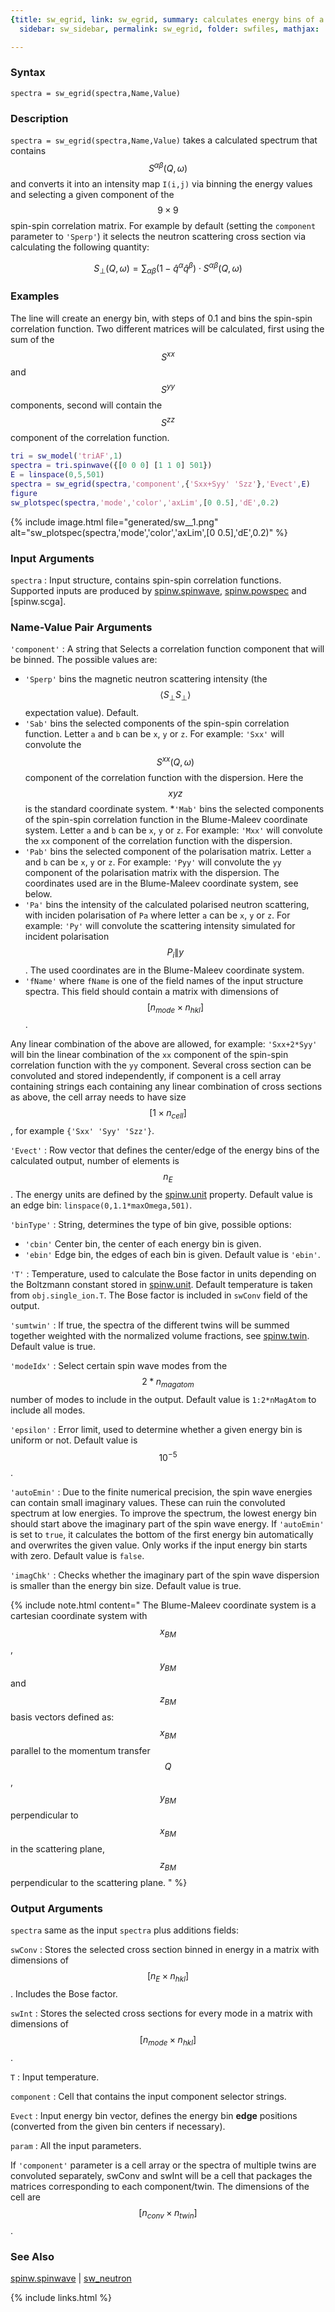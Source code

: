 ```yaml
---
{title: sw_egrid, link: sw_egrid, summary: calculates energy bins of a spectrum, keywords: sample,
  sidebar: sw_sidebar, permalink: sw_egrid, folder: swfiles, mathjax: 'true'}

---
```

  
### Syntax
  
`spectra = sw_egrid(spectra,Name,Value)`
  
### Description
  
`spectra = sw_egrid(spectra,Name,Value)` takes a calculated spectrum that
contains $$S^{\alpha\beta}(Q,\omega)$$ and converts it into an intensity
map `I(i,j)` via binning the energy values and selecting a given
component of the $$9\times 9$$ spin-spin correlation matrix. For example by
default (setting the `component` parameter to `'Sperp'`) it selects the
neutron scattering cross section via calculating the following quantity:
 
  $$S_\perp(Q,\omega)=\sum_{\alpha\beta}(1-\hat{q}^\alpha\hat{q}^\beta)\cdot S^{\alpha\beta}(Q,\omega)$$
   
  
### Examples
  
The line will create an energy bin, with steps of 0.1 and bins the
spin-spin correlation function. Two different matrices will be
calculated, first using the sum of the $$S^{xx}$$ and $$S^{yy}$$ components, second
will contain the $$S^{zz}$$ component of the correlation function.
 
```matlab
tri = sw_model('triAF',1)
spectra = tri.spinwave({[0 0 0] [1 1 0] 501})
E = linspace(0,5,501)
spectra = sw_egrid(spectra,'component',{'Sxx+Syy' 'Szz'},'Evect',E)
figure
sw_plotspec(spectra,'mode','color','axLim',[0 0.5],'dE',0.2)
```
 
{% include image.html file="generated/sw__1.png" alt="sw_plotspec(spectra,'mode','color','axLim',[0 0.5],'dE',0.2)" %}
 
### Input Arguments
  
`spectra`
: Input structure, contains spin-spin correlation functions. Supported
  inputs are produced by [spinw.spinwave](spinw_spinwave), [spinw.powspec](spinw_powspec) and
  [spinw.scga].
  
### Name-Value Pair Arguments
  
`'component'`
: A string that Selects a correlation function component that will be
  binned. The possible values are:
  * `'Sperp'` bins the magnetic neutron scattering intensity
    (the $$\langle S_\perp S_\perp\rangle$$ expectation value). Default.
  * `'Sab'`   bins the selected components of the spin-spin
              correlation function. Letter `a` and `b` can be `x`,
              `y` or `z`. For example: `'Sxx'` will convolute the
              $$S^{xx}(Q,\omega)$$ component of the correlation function with the
              dispersion. Here the $$xyz$$ is the standard coordinate system.
  *`'Mab'`    bins the selected components of the spin-spin
              correlation function in the Blume-Maleev coordinate system.
              Letter `a` and `b` can be `x`, `y` or `z`. For example:
              `'Mxx'` will convolute the `xx` component of the
              correlation function with the dispersion.
  * `'Pab'`   bins the selected component of the polarisation
              matrix. Letter `a` and `b` can be `x`, `y` or `z`. For
              example: `'Pyy'` will convolute the `yy` component of
              the polarisation matrix with the dispersion. The
              coordinates used are in the Blume-Maleev coordinate
              system, see below.
  * `'Pa'`    bins the intensity of the calculated polarised
              neutron scattering, with inciden polarisation of
              `Pa` where letter `a` can be `x`, `y` or `z`. For example:
              `'Py'` will convolute the scattering intensity
              simulated for incident polarisation $$P_i\|y$$. The
              used coordinates are in the Blume-Maleev coordinate
              system.
  * `'fName'` where `fName` is one of the field names of the input
              structure spectra. This field should contain a
              matrix with dimensions of $$[n_{mode}\times n_{hkl}]$$.
 
  Any linear combination of the above are allowed, for example:
  `'Sxx+2*Syy'` will bin the linear combination of the `xx` component of
  the spin-spin correlation function with the `yy` component.
  Several cross section can be convoluted and stored
  independently, if component is a cell array containing strings
  each containing any linear combination of cross sections as
  above, the cell array needs to have size $$[1\times n_{cell}]$$, for
  example `{'Sxx' 'Syy' 'Szz'}`.
  
`'Evect'`
: Row vector that defines the center/edge of the energy bins of the
  calculated output, number of elements is $$n_E$$. The energy units
  are defined by the [spinw.unit](spinw_unit) property. Default
  value is an edge bin: `linspace(0,1.1*maxOmega,501)`.
  
`'binType'`
: String, determines the type of bin give, possible options:
  * `'cbin'`      Center bin, the center of each energy bin is given.
  * `'ebin'`      Edge bin, the edges of each bin is given.
  Default value is `'ebin'`.
  
`'T'`
: Temperature, used to calculate the Bose factor in units
  depending on the Boltzmann constant stored in [spinw.unit](spinw_unit). Default
  temperature is taken from `obj.single_ion.T`. The Bose factor is
  included in `swConv` field of the output.
  
`'sumtwin'`
: If true, the spectra of the different twins will be summed
  together weighted with the normalized volume fractions, see
  [spinw.twin](spinw_twin). Default value is true.
  
`'modeIdx'`
: Select certain spin wave modes from the $$2*n_{magatom}$$ number of
  modes to include in the output. Default value is `1:2*nMagAtom` to
  include all modes.
  
`'epsilon'`
: Error limit, used to determine whether a given energy bin is
  uniform or not. Default value is $$10^{-5}$$.
  
`'autoEmin'`
: Due to the finite numerical precision, the spin wave energies
  can contain small imaginary values. These can ruin the
  convoluted spectrum at low energies. To improve the spectrum,
  the lowest energy bin should start above the imaginary part of
  the spin wave energy. If `'autoEmin'` is set to `true`, it
  calculates the bottom of the first energy bin automatically and
  overwrites the given value. Only works if the input energy bin
  starts with zero. Default value is `false`.
  
`'imagChk'`
: Checks whether the imaginary part of the spin wave dispersion is
  smaller than the energy bin size. Default value is true.
  
{% include note.html content=" The Blume-Maleev coordinate system is a cartesian coordinate
system with $$x_{BM}$$, $$y_{BM}$$ and $$z_{BM}$$ basis vectors defined as:
<br> $$x_{BM}$$    parallel to the momentum transfer $$Q$$,
<br> $$y_{BM}$$    perpendicular to $$x_{BM}$$ in the scattering plane,
<br> $$z_{BM}$$    perpendicular to the scattering plane.
" %}
  
### Output Arguments
  
`spectra` same as the input `spectra` plus additions fields:
  
`swConv`
: Stores the selected cross section binned in energy in a matrix with
  dimensions of $$[n_E\times n_{hkl}]$$. Includes the Bose factor.
  
`swInt`
: Stores the selected cross sections for every mode in a matrix with
  dimensions of $$[n_{mode}\times n_{hkl}]$$.
  
`T`
: Input temperature.
  
`component`
: Cell that contains the input component selector strings.
  
`Evect`
: Input energy bin vector, defines the energy bin **edge** positions
  (converted from the given bin centers if necessary).
  
`param`
: All the input parameters.
 
If `'component'` parameter is a cell array or the spectra of multiple
twins are convoluted separately, swConv and swInt will be a cell that
packages the matrices corresponding to each component/twin. The
dimensions of the cell are $$[n_{conv}\times n_{twin}]$$.
  
### See Also
  
[spinw.spinwave](spinw_spinwave) \| [sw_neutron](sw_neutron)
 

{% include links.html %}
